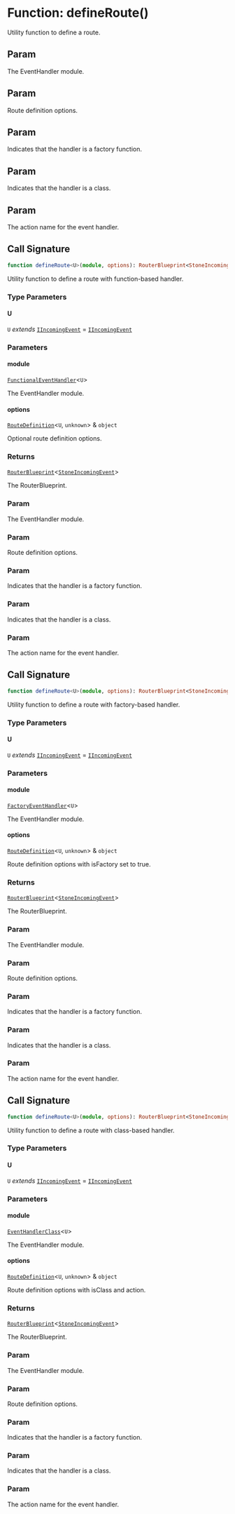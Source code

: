 # Function: defineRoute()

Utility function to define a route.

## Param

The EventHandler module.

## Param

Route definition options.

## Param

Indicates that the handler is a factory function.

## Param

Indicates that the handler is a class.

## Param

The action name for the event handler.

## Call Signature

```ts
function defineRoute<U>(module, options): RouterBlueprint<StoneIncomingEvent>;
```

Utility function to define a route with function-based handler.

### Type Parameters

#### U

`U` *extends* [`IIncomingEvent`](../../../declarations/interfaces/IIncomingEvent.md) = [`IIncomingEvent`](../../../declarations/interfaces/IIncomingEvent.md)

### Parameters

#### module

[`FunctionalEventHandler`](../../../declarations/type-aliases/FunctionalEventHandler.md)\<`U`\>

The EventHandler module.

#### options

[`RouteDefinition`](../../../declarations/interfaces/RouteDefinition.md)\<`U`, `unknown`\> & `object`

Optional route definition options.

### Returns

[`RouterBlueprint`](../../../options/RouterBlueprint/interfaces/RouterBlueprint.md)\<[`StoneIncomingEvent`](../../../declarations/interfaces/StoneIncomingEvent.md)\>

The RouterBlueprint.

### Param

The EventHandler module.

### Param

Route definition options.

### Param

Indicates that the handler is a factory function.

### Param

Indicates that the handler is a class.

### Param

The action name for the event handler.

## Call Signature

```ts
function defineRoute<U>(module, options): RouterBlueprint<StoneIncomingEvent>;
```

Utility function to define a route with factory-based handler.

### Type Parameters

#### U

`U` *extends* [`IIncomingEvent`](../../../declarations/interfaces/IIncomingEvent.md) = [`IIncomingEvent`](../../../declarations/interfaces/IIncomingEvent.md)

### Parameters

#### module

[`FactoryEventHandler`](../../../declarations/type-aliases/FactoryEventHandler.md)\<`U`\>

The EventHandler module.

#### options

[`RouteDefinition`](../../../declarations/interfaces/RouteDefinition.md)\<`U`, `unknown`\> & `object`

Route definition options with isFactory set to true.

### Returns

[`RouterBlueprint`](../../../options/RouterBlueprint/interfaces/RouterBlueprint.md)\<[`StoneIncomingEvent`](../../../declarations/interfaces/StoneIncomingEvent.md)\>

The RouterBlueprint.

### Param

The EventHandler module.

### Param

Route definition options.

### Param

Indicates that the handler is a factory function.

### Param

Indicates that the handler is a class.

### Param

The action name for the event handler.

## Call Signature

```ts
function defineRoute<U>(module, options): RouterBlueprint<StoneIncomingEvent>;
```

Utility function to define a route with class-based handler.

### Type Parameters

#### U

`U` *extends* [`IIncomingEvent`](../../../declarations/interfaces/IIncomingEvent.md) = [`IIncomingEvent`](../../../declarations/interfaces/IIncomingEvent.md)

### Parameters

#### module

[`EventHandlerClass`](../../../declarations/type-aliases/EventHandlerClass.md)\<`U`\>

The EventHandler module.

#### options

[`RouteDefinition`](../../../declarations/interfaces/RouteDefinition.md)\<`U`, `unknown`\> & `object`

Route definition options with isClass and action.

### Returns

[`RouterBlueprint`](../../../options/RouterBlueprint/interfaces/RouterBlueprint.md)\<[`StoneIncomingEvent`](../../../declarations/interfaces/StoneIncomingEvent.md)\>

The RouterBlueprint.

### Param

The EventHandler module.

### Param

Route definition options.

### Param

Indicates that the handler is a factory function.

### Param

Indicates that the handler is a class.

### Param

The action name for the event handler.
